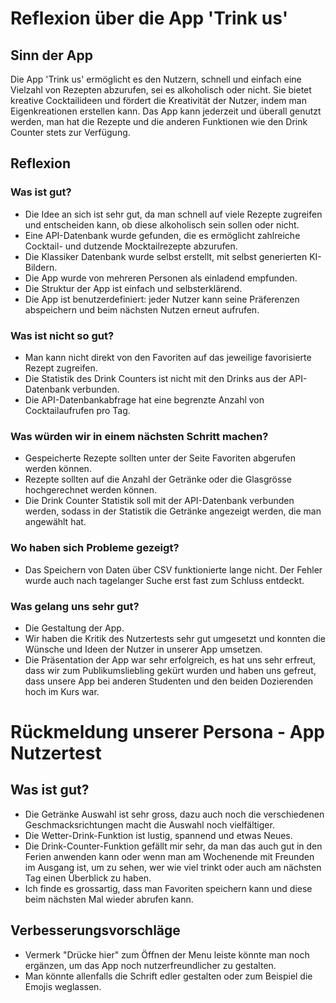 
# Reflexion über die App 'Trink us'

## Sinn der App
Die App 'Trink us' ermöglicht es den Nutzern, schnell und einfach eine Vielzahl von Rezepten abzurufen, sei es alkoholisch oder nicht. Sie bietet kreative Cocktailideen und fördert die Kreativität der Nutzer, indem man Eigenkreationen erstellen kann.
Das App kann jederzeit und überall genutzt werden, man hat die Rezepte und die anderen Funktionen wie den Drink Counter stets zur Verfügung.

## Reflexion

### Was ist gut?
- Die Idee an sich ist sehr gut, da man schnell auf viele Rezepte zugreifen und entscheiden kann, ob diese alkoholisch sein sollen oder nicht.
- Eine API-Datenbank wurde gefunden, die es ermöglicht zahlreiche Cocktail- und dutzende Mocktailrezepte abzurufen.
- Die Klassiker Datenbank wurde selbst erstellt, mit selbst generierten KI-Bildern.
- Die App wurde von mehreren Personen als einladend empfunden.
- Die Struktur der App ist einfach und selbsterklärend.
- Die App ist benutzerdefiniert: jeder Nutzer kann seine Präferenzen abspeichern und beim nächsten Nutzen erneut aufrufen.

### Was ist nicht so gut?
- Man kann nicht direkt von den Favoriten auf das jeweilige favorisierte Rezept zugreifen.
- Die Statistik des Drink Counters ist nicht mit den Drinks aus der API-Datenbank verbunden.
- Die API-Datenbankabfrage hat eine begrenzte Anzahl von Cocktailaufrufen pro Tag.

### Was würden wir in einem nächsten Schritt machen?
- Gespeicherte Rezepte sollten unter der Seite Favoriten abgerufen werden können.
- Rezepte sollten auf die Anzahl der Getränke oder die Glasgrösse hochgerechnet werden können.
- Die Drink Counter Statistik soll mit der API-Datenbank verbunden werden, sodass in der Statistik die Getränke angezeigt werden, die man angewählt hat.

### Wo haben sich Probleme gezeigt?
- Das Speichern von Daten über CSV funktionierte lange nicht. Der Fehler wurde auch nach tagelanger Suche erst fast zum Schluss entdeckt.

### Was gelang uns sehr gut?
- Die Gestaltung der App.
- Wir haben die Kritik des Nutzertests sehr gut umgesetzt und konnten die Wünsche und Ideen der Nutzer in unserer App umsetzen.
- Die Präsentation der App war sehr erfolgreich, es hat uns sehr erfreut, dass wir zum Publikumsliebling gekürt wurden und haben uns gefreut, dass unsere App bei anderen Studenten und den beiden Dozierenden hoch im Kurs war.



# Rückmeldung unserer Persona - App Nutzertest

## Was ist gut?
- Die Getränke Auswahl ist sehr gross, dazu auch noch die verschiedenen Geschmacksrichtungen macht die Auswahl noch vielfältiger.
- Die Wetter-Drink-Funktion ist lustig, spannend und etwas Neues.
- Die Drink-Counter-Funktion gefällt mir sehr, da man das auch gut in den Ferien anwenden kann oder wenn man am Wochenende mit Freunden im Ausgang ist, um zu sehen, wer wie viel trinkt oder auch am nächsten Tag einen Überblick zu haben.
- Ich finde es grossartig, dass man Favoriten speichern kann und diese beim nächsten Mal wieder abrufen kann. 

## Verbesserungsvorschläge
- Vermerk "Drücke hier" zum Öffnen der Menu leiste könnte man noch ergänzen, um das App noch nutzerfreundlicher zu gestalten.
- Man könnte allenfalls die Schrift edler gestalten oder zum Beispiel die Emojis weglassen.


